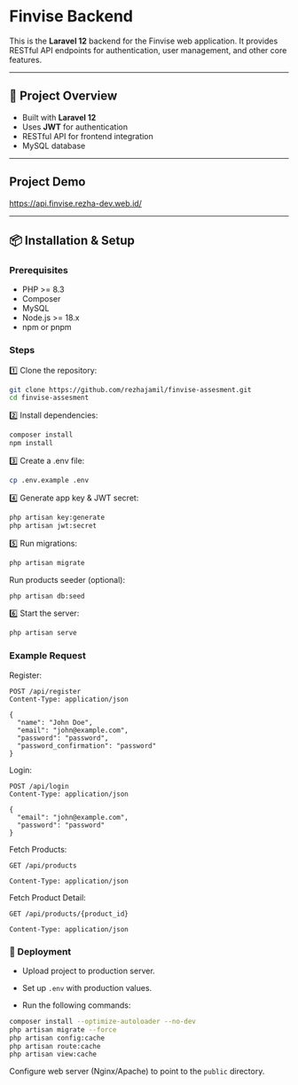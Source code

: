 # Finvise Backend

This is the **Laravel 12** backend for the Finvise web application. It provides RESTful API endpoints for authentication, user management, and other core features.

---

## 🚀 Project Overview

-   Built with **Laravel 12**
-   Uses **JWT** for authentication
-   RESTful API for frontend integration
-   MySQL database

---

## Project Demo

https://api.finvise.rezha-dev.web.id/

---

## 📦 Installation & Setup

### Prerequisites

-   PHP >= 8.3
-   Composer
-   MySQL
-   Node.js >= 18.x
-   npm or pnpm

### Steps

1️⃣ Clone the repository:

```bash
git clone https://github.com/rezhajamil/finvise-assesment.git
cd finvise-assesment
```

2️⃣ Install dependencies:

```bash
composer install
npm install
```

3️⃣ Create a .env file:

```bash
cp .env.example .env
```

4️⃣ Generate app key & JWT secret:

```bash
php artisan key:generate
php artisan jwt:secret
```

5️⃣ Run migrations:

```bash
php artisan migrate
```

Run products seeder (optional):

```bash
php artisan db:seed
```

6️⃣ Start the server:

```bash
php artisan serve
```

### Example Request

Register:

```http
POST /api/register
Content-Type: application/json

{
  "name": "John Doe",
  "email": "john@example.com",
  "password": "password",
  "password_confirmation": "password"
}
```

Login:

```http
POST /api/login
Content-Type: application/json

{
  "email": "john@example.com",
  "password": "password"
}
```

Fetch Products:

```http
GET /api/products

Content-Type: application/json
```

Fetch Product Detail:

```http
GET /api/products/{product_id}

Content-Type: application/json
```

### 📝 Deployment

-   Upload project to production server.

-   Set up `.env` with production values.

-   Run the following commands:

```bash
composer install --optimize-autoloader --no-dev
php artisan migrate --force
php artisan config:cache
php artisan route:cache
php artisan view:cache
```

Configure web server (Nginx/Apache) to point to the `public` directory.
